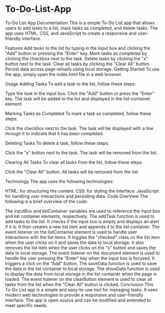 # To-Do-List-App



To-Do List App Documentation
This is a simple To-Do List app that allows users to add tasks to a list, mark tasks as completed, and delete tasks. The app uses HTML, CSS, and JavaScript to create a responsive and user-friendly interface.

Features
Add tasks to the list by typing in the input box and clicking the "Add" button or pressing the "Enter" key.
Mark tasks as completed by clicking the checkbox next to the task.
Delete tasks by clicking the "x" button next to the task.
Clear all tasks by clicking the "Clear All" button.
Persist data across page reloads using local storage.
Getting Started
To use the app, simply open the index.html file in a web browser.

Usage
Adding Tasks
To add a task to the list, follow these steps:

Type the task in the input box.
Click the "Add" button or press the "Enter" key.
The task will be added to the list and displayed in the list-container element.

Marking Tasks as Completed
To mark a task as completed, follow these steps:

Click the checkbox next to the task.
The task will be displayed with a line through it to indicate that it has been completed.

Deleting Tasks
To delete a task, follow these steps:

Click the "x" button next to the task.
The task will be removed from the list.

Clearing All Tasks
To clear all tasks from the list, follow these steps:

Click the "Clear All" button.
All tasks will be removed from the list.

Technology
The app uses the following technologies:

HTML: for structuring the content.
CSS: for styling the interface.
JavaScript: for handling user interactions and persisting data.
Code Overview
The following is a brief overview of the code:

The inputBox and listContainer variables are used to reference the input box and list container elements, respectively.
The addTask function is used to add tasks to the list. It checks if the input box is empty and displays an alert if it is. It then creates a new list item and appends it to the list container.
The event listener on the listContainer element is used to handle user interactions with the list items. It toggles the "checked" class on the list item when the user clicks on it and saves the data to local storage. It also removes the list item when the user clicks on the "x" button and saves the data to local storage.
The event listener on the document element is used to handle the user pressing the "Enter" key when the input box is focused. It triggers a click on the "Add" button.
The saveData function is used to save the data in the list container to local storage.
The showData function is used to display the data from local storage in the list container when the page is loaded.
The event listener on the clearButton element is used to clear all tasks from the list when the "Clear All" button is clicked.
Conclusion
This To-Do List app is a simple and easy-to-use tool for managing tasks. It uses modern web technologies to provide a responsive and user-friendly interface. The app is open source and can be modified and extended to meet specific needs.
